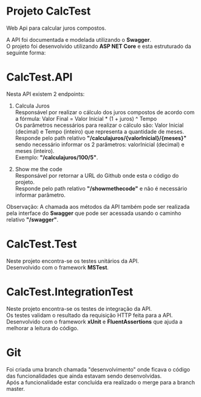 # Projeto CalcTest
Web Api para calcular juros compostos.

A API foi documentada e modelada utilizando o <b>Swagger</b>. <br />
O projeto foi desenvolvido utilizando <b>ASP NET Core</b> e esta estruturado da seguinte forma:

# CalcTest.API
Nesta API existem 2 endpoints:

1) Calcula Juros <br /> 
Responsável por realizar o cálculo dos juros compostos de acordo com a fórmula: Valor Final = Valor Inicial * (1 + juros) ^ Tempo <br />
Os parâmetros necessários para realizar o cálculo são: Valor Inicial (decimal) e Tempo (inteiro) que representa a quantidade de meses. <br />
Responde pelo path relativo <b>"/calculajuros/{valorInicial}/{meses}"</b> sendo necessário informar os 2 parâmetros: valorInicial (decimal) e meses (inteiro). <br />
Exemplo: <b>"/calculajuros/100/5"</b>.

2) Show me the code <br /> 
Responsável por retornar a URL do Github onde esta o código do projeto. <br />
Responde pelo path relativo <b>"/showmethecode"</b> e não é necessário informar parâmetro. <br />

Observação: A chamada aos métodos da API também pode ser realizada pela interface do <b>Swagger</b> que pode ser acessada usando o caminho relativo <b>"/swagger"</b>.

# CalcTest.Test
Neste projeto encontra-se os testes unitários da API. <br />
Desenvolvido com o framework <b>MSTest</b>. <br />

# CalcTest.IntegrationTest
Neste projeto encontra-se os testes de integração da API. <br />
Os testes validam o resultado da requisição HTTP feita para a API. <br />
Desenvolvido com o framework <b>xUnit</b> e <b>FluentAssertions</b> que ajuda a melhorar a leitura do código. <br />

# Git
Foi criada uma branch chamada "desenvolvimento" onde ficava o código das funcionalidades que ainda estavam sendo desenvolvidas. <br />
Após a funcionalidade estar concluída era realizado o merge para a branch master.
